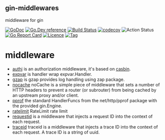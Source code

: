 ## gin-middlewares

middleware for gin

[![GoDoc](https://godoc.org/github.com/thinkgos/gin-middlewares?status.svg)](https://godoc.org/github.com/thinkgos/gin-middlewares)
[![Go.Dev reference](https://img.shields.io/badge/go.dev-reference-blue?logo=go&logoColor=white)](https://pkg.go.dev/github.com/thinkgos/gin-middlewares?tab=doc)
[![Build Status](https://travis-ci.org/thinkgos/gin-middlewares.svg)](https://travis-ci.org/thinkgos/gin-middlewares)
[![codecov](https://codecov.io/gh/thinkgos/gin-middlewares/branch/master/graph/badge.svg)](https://codecov.io/gh/thinkgos/gin-middlewares)
![Action Status](https://github.com/thinkgos/gin-middlewares/workflows/Go/badge.svg)
[![Go Report Card](https://goreportcard.com/badge/github.com/thinkgos/gin-middlewares)](https://goreportcard.com/report/github.com/thinkgos/gin-middlewares)
[![Licence](https://img.shields.io/github/license/thinkgos/gin-middlewares)](https://raw.githubusercontent.com/thinkgos/gin-middlewares/master/LICENSE)
[![Tag](https://img.shields.io/github/v/tag/thinkgos/gin-middlewares)](https://github.com/thinkgos/gin-middlewares/tags)

# middleware

- [authj](#authj) is an authorization middleware, it's based on [casbin](https://github.com/casbin/casbin).
- [expvar](#expvar) is handler wrap expvar.Handler.
- [gzap](#gzap) is gzap provides log handling using zap package.
- [nocache](#nocache) noCache is a simple piece of middleware that sets a number of HTTP headers to prevent a router (or subrouter) from being cached by an upstream proxy and/or client.
- [pprof](#pprof) the standard HandlerFuncs from the net/http/pprof package with the provided gin.Engine.
- [ratelimit](#ratelimit) RateLimit rate limit
- [requestid](#requestid) is a middleware that injects a request ID into the context of each request.
- [traceid](#traceid) traceid is a middleware that injects a trace ID into the context of each request. A trace ID is a string of uuid.
